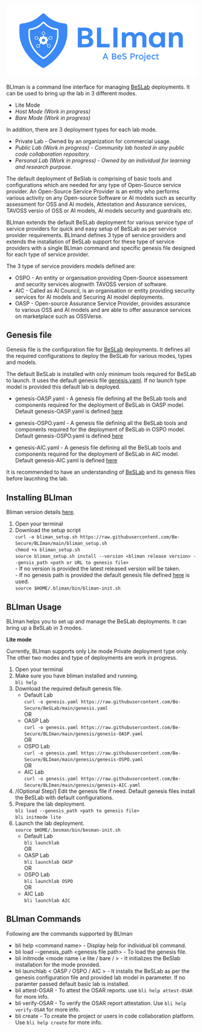 ![BLIman](./BLIman-logo-horizontal.png)

BLIman is a command line interface for managing [BeSLab](https://github.com/Be-Secure/BeSLab) deployments. It can be used to bring up the lab in 3 different modes. 

* Lite Mode 
* <i>Host Mode (Work in progress)</i>
* <i>Bare Mode (Work in progress)</i>

In addition, there are 3 deployment types for each lab mode.
* Private Lab - Owned by an organization for commercial usage.
* <i>Public Lab (Work in progress) - Community lab hosted in any public code collaboration repository.</i>
* <i>Personal Lab (Work in progress) - Owned by an individual for learning and research purpose.</i>

The default deployment of BeSlab is comprising of basic tools and configurations which are needed for any type of Open-Source service provider. An Open-Source Service Provider is an entity who performs various activity on any Open-source Software or AI models such as security assessment for OSS and AI models, Attestation and Assurance services, TAVOSS versio of OSS or AI models, AI models security and guardrails etc.

BLIman extends the default BeSLab deployment for various service type of service providers for quick and easy setup of BeSLab as per service provider requirements.
BLImand defines 3 type of service providers and extends the installation of BeSLab support for these type of service providers with a single BLIman command and specific genesis file designed for each type of service provider. 

The 3 type of service providers models defined are:
* OSPO - An entity or organisation providing Open-Source assessment and security services alognwith TAVOSS version of software.
* AIC - Called as AI Council, is an organisation or entity providing security services for AI models and Securing AI model deployments.
* OASP - Open-source Assurance Service Provider, provides assurance to various OSS and AI models and are able to offer assurance services on marketplace such as OSSVerse.

## Genesis file
Genesis file is the configuration file for  [BeSLab](https://github.com/Be-Secure/BeSLab) deployments. It defines all the required configurations to deploy the BeSLab for various modes, types and models.

The default BeSLab is installed with only minimum tools required for BeSLab to launch. It uses the default genesis file [genesis.yaml](https://github.com/Be-Secure/BeSLab). If no launch type model is provided this default lab is deployed.

* genesis-OASP.yaml - A genesis file defining all the BeSLab tools and components required for the deployment of BeSLab in OASP model. Default genesis-OASP.yaml is defined [here](https://github.com/Be-Secure/BLIman/genesis/genesis-OASP.yaml)

* genesis-OSPO.yaml - A genesis file defining all the BeSLab tools and components required for the deployment of BeSLab in OSPO model. Default genesis-OSPO.yaml is defined
[here](https://github.com/Be-Secure/BLIman/genesis/genesis-OSPO.yaml)

* genesis-AIC.yaml - A genesis file defining all the BeSLab tools and components required for the deployment of BeSLab in AIC model. Default genesis-AIC.yaml is defined
[here](https://github.com/Be-Secure/BLIman/genesis/genesis-AIC.yaml)

It is recommended to have an understanding of [BeSLab](https://github.com/Be-Secure/BeSLab) and its genesis files before laucnhing the lab.

## Installing BLIman
Bliman version details [here](https://github.com/Be-Secure/BLIman/releases).

1. Open your terminal
2. Download the setup script
   <br>`curl -o bliman_setup.sh https://raw.githubusercontent.com/Be-Secure/BLIman/main/bliman_setup.sh`
   <br>`chmod +x bliman_setup.sh`
   <br>`source bliman_setup.sh install --version <bliman release version> --gensis_path <path or URL to genesis file>`
   <br>   - If no version is provided the latest released version will be taken.
   <br>   - If no genesis path is provided the default genesis file defined [here](https://github.com/Be-Secure/BeSLab/genesis.yaml) is used.
   <br>`source $HOME/.bliman/bin/bliman-init.sh`

## BLIman Usage

BLIman helps you to set up and manage the BeSLab deployments. It can bring up a BeSLab in 3 modes.

**Lite mode**

Currently, BLIman supports only Lite mode Private deployment type only. The other two modes and type of deployments are work in progress.

1. Open your terminal
2. Make sure you have bliman installed and running.
   <br>`bli help`
3. Download the required default genesis file.
   * Default Lab
   <br>`curl -o genesis.yaml https://raw.githubusercontent.com/Be-Secure/BeSLab/main/genesis.yaml`
   <br> OR
   * OASP Lab
   <br>`curl -o genesis.yaml https://raw.githubusercontent.com/Be-Secure/BLIman/main/genesis/genesis-OASP.yaml`
   <br> OR
    * OSPO Lab
   <br>`curl -o genesis.yaml https://raw.githubusercontent.com/Be-Secure/BLIman/main/genesis/genesis-OSPO.yaml`
   <br> OR
    * AIC Lab
   <br>`curl -o genesis.yaml https://raw.githubusercontent.com/Be-Secure/BLIman/main/genesis/genesis-AIC.yaml`
4. /(Optional Step/) Edit the genesis file if need. Default genesis files install the BeSLab with default configurations.
5. Prepare the lab deployment.
   <br>`bli load --genesis_path <path to genesis file>`
   <br>`bli initmode lite`
6. Launch the lab deployment.
   <br>`source $HOME/.besman/bin/besman-init.sh`
   * Default Lab
   <br>`bli launchlab`
   <br> OR
    * OASP Lab
   <br>`bli launchlab OASP`
   <br> OR
    * OSPO Lab
   <br>`bli launchlab OSPO`
   <br> OR
    * AIC Lab
   <br>`bli launchlab AIC`

## BLIman Commands

Following are the commands supported by BLIman

* bli help \<command name\> - Display help for individual bli command.
* bli load --genesis\_path \<genesis file path\> - To load the genesis file.
* bli initmode \<mode name i.e lite / bare / \> - It initializes the BeSlab installation for the mode provided.
* bli launchlab \< OASP / OSPO / AIC \> - It installs the BeSLab as per the genesis configuration file and provided lab model in parameter. If no paramter passed default basic lab is installed.
* bli attest-OSAR - To attest the OSAR reports. use `bli help attest-OSAR` for more info.
* bli verify-OSAR - To verify the OSAR report attestation. Use `bli help verify-OSAR` for more info.
* bli create - To create the project or users in code collaboration platform. Use `bli help create` for more info.
